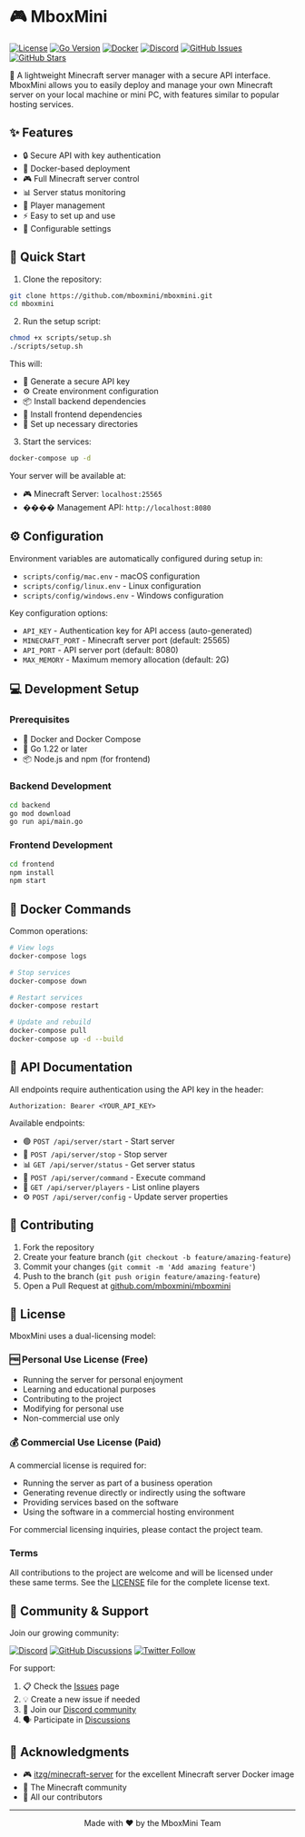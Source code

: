 # 🎮 MboxMini

[![License](https://img.shields.io/badge/license-Dual%20License-blue.svg)](LICENSE)
[![Go Version](https://img.shields.io/badge/Go-1.22%2B-00ADD8?style=flat&logo=go)](https://golang.org/dl/)
[![Docker](https://img.shields.io/badge/Docker-Required-2496ED?style=flat&logo=docker)](https://docs.docker.com/get-docker/)
[![Discord](https://img.shields.io/discord/1234567890?color=7289da&label=Discord&logo=discord&logoColor=ffffff)](https://discord.gg/cuv3HtA55G)
[![GitHub Issues](https://img.shields.io/github/issues/mboxmini/mboxmini)](https://github.com/mboxmini/mboxmini/issues)
[![GitHub Stars](https://img.shields.io/github/stars/mboxmini/mboxmini)](https://github.com/mboxmini/mboxmini/stargazers)

🚀 A lightweight Minecraft server manager with a secure API interface. MboxMini allows you to easily deploy and manage your own Minecraft server on your local machine or mini PC, with features similar to popular hosting services.

## ✨ Features

- 🔒 Secure API with key authentication
- 🐳 Docker-based deployment
- 🎮 Full Minecraft server control
- 📊 Server status monitoring
- 👥 Player management
- ⚡ Easy to set up and use
- 🔧 Configurable settings

## 🚀 Quick Start

1. Clone the repository:
```bash
git clone https://github.com/mboxmini/mboxmini.git
cd mboxmini
```

2. Run the setup script:
```bash
chmod +x scripts/setup.sh
./scripts/setup.sh
```

This will:
- 🔑 Generate a secure API key
- ⚙️ Create environment configuration
- 📦 Install backend dependencies
- 🎨 Install frontend dependencies
- 📁 Set up necessary directories

3. Start the services:
```bash
docker-compose up -d
```

Your server will be available at:
- 🎮 Minecraft Server: `localhost:25565`
- ���� Management API: `http://localhost:8080`

## ⚙️ Configuration

Environment variables are automatically configured during setup in:
- `scripts/config/mac.env` - macOS configuration
- `scripts/config/linux.env` - Linux configuration
- `scripts/config/windows.env` - Windows configuration

Key configuration options:
- `API_KEY` - Authentication key for API access (auto-generated)
- `MINECRAFT_PORT` - Minecraft server port (default: 25565)
- `API_PORT` - API server port (default: 8080)
- `MAX_MEMORY` - Maximum memory allocation (default: 2G)

## 💻 Development Setup

### Prerequisites
- 🐳 Docker and Docker Compose
- 🔧 Go 1.22 or later
- 📦 Node.js and npm (for frontend)

### Backend Development
```bash
cd backend
go mod download
go run api/main.go
```

### Frontend Development
```bash
cd frontend
npm install
npm start
```

## 🐳 Docker Commands

Common operations:
```bash
# View logs
docker-compose logs

# Stop services
docker-compose down

# Restart services
docker-compose restart

# Update and rebuild
docker-compose pull
docker-compose up -d --build
```

## 🔧 API Documentation

All endpoints require authentication using the API key in the header:
```
Authorization: Bearer <YOUR_API_KEY>
```

Available endpoints:
- 🟢 `POST /api/server/start` - Start server
- 🔴 `POST /api/server/stop` - Stop server
- 📊 `GET /api/server/status` - Get server status
- 🔧 `POST /api/server/command` - Execute command
- 👥 `GET /api/server/players` - List online players
- ⚙️ `POST /api/server/config` - Update server properties

## 🤝 Contributing

1. Fork the repository
2. Create your feature branch (`git checkout -b feature/amazing-feature`)
3. Commit your changes (`git commit -m 'Add amazing feature'`)
4. Push to the branch (`git push origin feature/amazing-feature`)
5. Open a Pull Request at [github.com/mboxmini/mboxmini](https://github.com/mboxmini/mboxmini)

## 📜 License

MboxMini uses a dual-licensing model:

### 🆓 Personal Use License (Free)
- Running the server for personal enjoyment
- Learning and educational purposes
- Contributing to the project
- Modifying for personal use
- Non-commercial use only

### 💰 Commercial Use License (Paid)
A commercial license is required for:
- Running the server as part of a business operation
- Generating revenue directly or indirectly using the software
- Providing services based on the software
- Using the software in a commercial hosting environment

For commercial licensing inquiries, please contact the project team.

### Terms
All contributions to the project are welcome and will be licensed under these same terms. See the [LICENSE](LICENSE) file for the complete license text.

## 🌟 Community & Support

Join our growing community:

[![Discord](https://img.shields.io/discord/1234567890?color=7289da&label=Discord&logo=discord&logoColor=ffffff)](https://discord.gg/cuv3HtA55G)
[![GitHub Discussions](https://img.shields.io/github/discussions/mboxmini/mboxmini?label=Discussions&logo=github)](https://github.com/mboxmini/mboxmini/discussions)
[![Twitter Follow](https://img.shields.io/twitter/follow/mboxmini?style=social)](https://twitter.com/mboxmini)

For support:
1. 📋 Check the [Issues](https://github.com/mboxmini/mboxmini/issues) page
2. 💡 Create a new issue if needed
3. 💬 Join our [Discord community](https://discord.gg/cuv3HtA55G)
4. 🗣️ Participate in [Discussions](https://github.com/mboxmini/mboxmini/discussions)

## 👏 Acknowledgments

- 🎮 [itzg/minecraft-server](https://github.com/itzg/docker-minecraft-server) for the excellent Minecraft server Docker image
- 🌟 The Minecraft community
- 💖 All our contributors

---
<p align="center">Made with ❤️ by the MboxMini Team</p>
